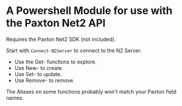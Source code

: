 # A Powershell Module for use with the Paxton Net2 API #
Requires the Paxton Net2 SDK (not included).

Start with `Connect-N2Server` to connect to the N2 Server.


- Use the Get- functions to explore.
- Use New- to create.
- Use Set- to update.
- Use Remove- to remove.

The Aliases on some functions probably won't match your Paxton field names.